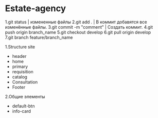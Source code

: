# Estate-agency

1.git status | измененные файлы
2.git add . | В коммит добавятся все изменённые файлы.
3.git commit -m "comment" | Создать коммит.
4.git push origin branch_name
5.git checkout develop
6.git pull origin develop
7.git branch feature/branch_name

1.Structure site
- header
- home
- primary
- requisition
- catalog
- Сonsultation
- Footer

2.Общие элементы
- default-btn
- info-card
